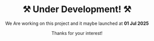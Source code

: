 <div align="center">
  <h1>⚒️ Under Development! ⚒️</h1>
  <p>We Are working on this project and it maybe launched at <b>01 Jul 2025</b></p>
  <p>Thanks for your interest!</p>
</div>
